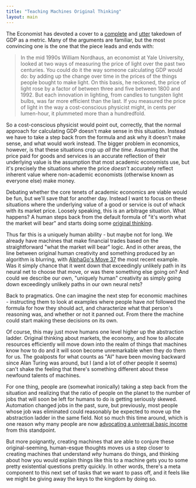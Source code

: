 ```yaml
---
title: "Teaching Machines Original Thinking"
layout: main
---
```

The Economist has devoted a cover to a [complete][complete] and [utter][utter] takedown of GDP as a metric. Many of the arguments are familiar, but the most convincing one is the one that the piece leads and ends with:

> In the mid 1990s William Nordhaus, an economist at Yale University, looked at two ways of measuring the price of light over the past two centuries. You could do it the way someone calculating GDP would do: by adding up the change over time in the prices of the things people bought to make light. On this basis, he reckoned, the price of light rose by a factor of between three and five between 1800 and 1992. But each innovation in lighting, from candles to tungsten light bulbs, was far more efficient than the last. If you measured the price of light in the way a cost-conscious physicist might, in cents per lumen-hour, it plummeted more than a hundredfold.

So a cost-conscious physicist would point out, correctly, that the normal approach for calculating GDP doesn't make sense in this situation. Instead we have to take a step back from the formula and ask why it doesn't make sense, and what would work instead. The bigger problem in economics, however, is that these situations crop up *all the time*. Assuming that the price paid for goods and services is an accurate reflection of their underlying value is the assumption that most academic economists use, but it's precisely the situations where the price *doesn't* accurately reflect inherent value where non-academic economists (otherwise known as everyone else) make money.

Debating whether the core tenets of academic economics are viable would be fun, but we'll save that for another day. Instead I want to focus on these situations where the underlying value of a good or service is out of whack with its market price. Loosely speaking, this is an arbitrage situation. What happens? A human steps back from the default formula of "it's worth what the market will bear" and starts doing some [original thinking][original].

Thus far this is a uniquely human ability - but maybe not for long. We already have machines that make financial trades based on the straightforward "what the market will bear" logic. And in other areas, the line between original human creativity and something produced by an algorithm is blurring, with [AlphaGo's Move 37][Move 37] the most recent example. Was it simply chance that it went down that exceedingly unlikely path in its neural net to choose that move, or was there something else going on? And could we describe our own, "uniquely human" creativity as simply going down exceedingly unlikely paths in our own neural nets?

Back to pragmatics. One can imagine the next step for economic machines - instructing them to look at examples where people have *not* followed the formula for how they should act, and characterize what that person's reasoning was, and whether or not it panned out. From there the machine could start making these decisions on its own.

Of course, this may just move humans one level higher up the abstraction ladder. Original thinking about markets, the economy, and how to allocate resources efficiently will move down into the realm of things that machines know how to do and it will soon become unremarkable when they do them for us. The goalposts for what counts as "AI" have been moving backward since Alan Turing was around, but I (and a lot of other people it seems) can't shake the feeling that there's something different about these newfound talents of machines.

For one thing, people are (somewhat ironically) taking a step back from the situation and realizing that the ratio of people on the planet to the number of jobs that will soon be left for humans to do is getting seriously skewed. Automation changed jobs in the past, sure, but previously, most people whose job was eliminated could reasonably be expected to move up the abstraction ladder in the same field. Not so much this time around, which is one reason why many people are now [advocating a universal basic income][UBI] from this standpoint.

But more poignantly, creating machines that are able to conjure these original-seeming, human-esque thoughts moves us a step closer to creating machines that understand *why* humans do things, and thinking about how you would explain things like this to a machine gets you to some pretty existential questions pretty quickly. In other words, there's a meta component to this next set of tasks that we want to pass off, and it feels like we might be giving away the keys to the kingdom by doing so.

[complete]: http://www.economist.com/news/briefing/21697845-gross-domestic-product-gdp-increasingly-poor-measure-prosperity-it-not-even
[utter]: http://www.economist.com/news/leaders/21697834-gdp-bad-gauge-material-well-being-time-fresh-approach-how-measure-prosperity
[original]: https://youtu.be/azM6xSTT2I0?t=2m10s
[UBI]: http://fivethirtyeight.com/features/universal-basic-income/
[Move 37]: http://www.wired.com/2016/03/two-moves-alphago-lee-sedol-redefined-future/
